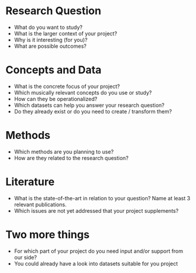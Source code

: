 # Research Question
- What do you want to study?
- What is the larger context of your project?
- Why is it interesting (for you)?
- What are possible outcomes?
# Concepts and Data
- What is the concrete focus of your project?
- Which musically relevant concepts do you use or study?
- How can they be operationalized?
- Which datasets can help you answer your research question?
- Do they already exist or do you need to create / transform them?
# Methods
- Which methods are you planning to use?
- How are they related to the research question?
# Literature
- What is the state-of-the-art in relation to your question? Name at least 3 relevant publications.
- Which issues are not yet addressed that your project supplements?
# Two more things
- For which part of your project do you need input and/or support from our side?
- You could already have a look into datasets suitable for you project
